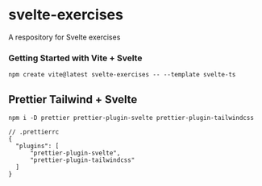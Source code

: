 # svelte-exercises

A respository for Svelte exercises

### Getting Started with Vite + Svelte

```
npm create vite@latest svelte-exercises -- --template svelte-ts
```

## Prettier Tailwind + Svelte

```
npm i -D prettier prettier-plugin-svelte prettier-plugin-tailwindcss
```

```
// .prettierrc
{
  "plugins": [
      "prettier-plugin-svelte",
      "prettier-plugin-tailwindcss"
  ]
}
```
